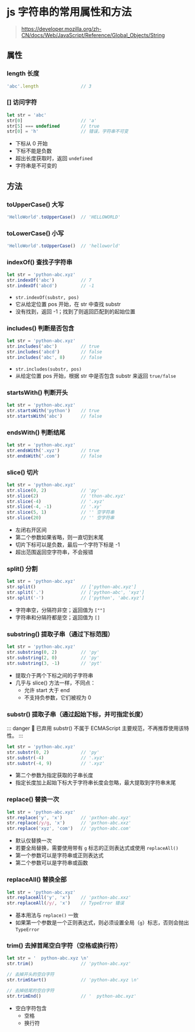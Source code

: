 # js 字符串的常用属性和方法
> https://developer.mozilla.org/zh-CN/docs/Web/JavaScript/Reference/Global_Objects/String

## 属性
### length 长度
```js
'abc'.length                // 3
```

### [] 访问字符
```js
let str = 'abc'
str[0]                      // 'a'
str[5] === undefined        // true
str[0] = 'h'                // 错误，字符串不可变
```
- 下标从 0 开始
- 下标不能是负数
- 超出长度获取时，返回 `undefined`
- 字符串是不可变的


## 方法
### toUpperCase() 大写
```js
'HelloWorld'.toUpperCase()  // 'HELLOWORLD'
```

### toLowerCase() 小写
```js
'HelloWorld'.toUpperCase()  // 'helloworld'
```

### indexOf() 查找子字符串

```js
let str = 'python-abc.xyz'
str.indexOf('abc')          // 7
str.indexOf('abcd')         // -1
```
- `str.indexOf(substr, pos)`
- 它从给定位置 pos 开始，在 str 中查找 substr
- 没有找到，返回 -1；找到了则返回匹配到的起始位置

### includes() 判断是否包含

```js
let str = 'python-abc.xyz'
str.includes('abc')         // true
str.includes('abcd')        // false
str.includes('abc', 8)      // false
```
- `str.includes(substr, pos)`
- 从给定位置 pos 开始，根据 str 中是否包含 substr 来返回 `true/false`

### startsWith() 判断开头
```js
let str = 'python-abc.xyz'
str.startsWith('python')    // true
str.startsWith('abc')       // false
```

### endsWith() 判断结尾
```js
let str = 'python-abc.xyz'
str.endsWith('.xyz')        // true
str.endsWith('.com')        // false
```

### slice() 切片
```js
let str = 'python-abc.xyz'
str.slice(0, 2)             // 'py'
str.slice(2)                // 'thon-abc.xyz'
str.slice(-4)               // '.xyz'
str.slice(-4, -1)           // '.xy'
str.slice(5, 1)             // '' 空字符串
str.slice(20)               // '' 空字符串
```
- 左闭右开区间
- 第二个参数如果省略，则一直切到末尾
- 切片下标可以是负数，最后一个字符下标是 -1
- 超出范围返回空字符串，不会报错

### split() 分割
```js
let str = 'python-abc.xyz'
str.split()                 // ['python-abc.xyz']
str.split('.')              // ['python-abc', 'xyz']
str.split('-')              // ['python', 'abc.xyz']
```
- 字符串空，分隔符非空；返回值为 `[""]`
- 字符串和分隔符都是空；返回值为 `[]`

### substring() 提取子串（通过下标范围）
```js
let str = 'python-abc.xyz'
str.substring(0, 2)         // 'py'
str.substring(2, 0)         // 'py'
str.substring(3, -1)        // 'pyt'
```
- 提取介于两个下标之间的子字符串
- 几乎与 slice() 方法一样，不同点：
    - 允许 start 大于 end
    - 不支持负参数，它们被视为 0

### substr() 提取子串（通过起始下标，并可指定长度）
::: danger :no_entry_sign: 已弃用
substr() 不属于 ECMAScript 主要规范，不再推荐使用该特性。
:::
```js
let str = 'python-abc.xyz'
str.substr(0, 2)            // 'py'
str.substr(-4)              // '.xyz'
str.substr(-4, 9)           // '.xyz'
```
- 第二个参数为指定获取的子串长度
- 指定长度加上起始下标大于字符串长度会忽略，最大提取到字符串末尾

### replace() 替换一次
```js
let str = 'python-abc.xyz'
str.replace('y', 'x')       // 'pxthon-abc.xyz'
str.replace(/y/g, 'x')      // 'pxthon-abc.xxz'
str.replace('xyz', 'com')   // 'python-abc.com'
```
- 默认仅替换一次
- 若要全局替换，需要使用带有 `g` 标志的正则表达式或使用 `replaceAll()`
- 第一个参数可以是字符串或正则表达式
- 第二个参数可以是字符串或函数

### replaceAll() 替换全部
```js
let str = 'python-abc.xyz'
str.replaceAll('y', 'x')    // 'pxthon-abc.xxz'
str.replaceAll(/y/, 'x')    // TypeError 错误
```
- 基本用法与 `replace()` 一致
- 如果第一个参数是一个正则表达式，则必须设置全局（`g`）标志，否则会抛出 `TypeError`

### trim() 去掉首尾空白字符（空格或换行符）
```js
let str = '  python-abc.xyz \n'
str.trim()                  // 'python-abc.xyz'

// 去掉开头的空白字符
str.trimStart()             // 'python-abc.xyz \n'

// 去掉结尾的空白字符
str.trimEnd()               // '  python-abc.xyz'
```
- 空白字符包含
    - 空格
    - 换行符
